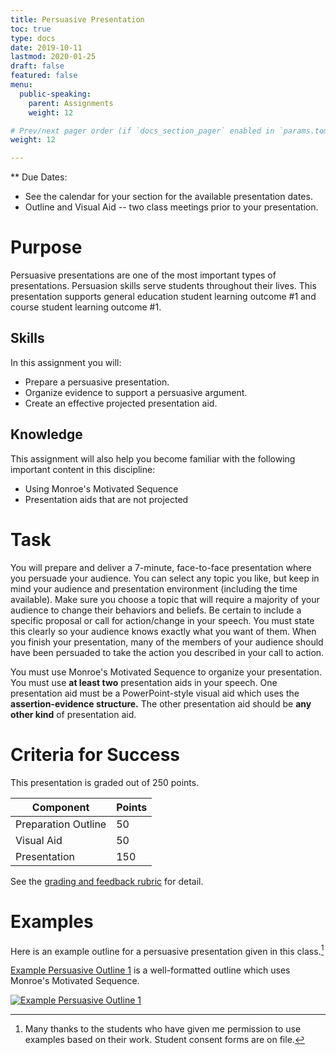 ```yaml
---
title: Persuasive Presentation
toc: true
type: docs
date: 2019-10-11
lastmod: 2020-01-25
draft: false
featured: false
menu:
  public-speaking:
    parent: Assignments
    weight: 12

# Prev/next pager order (if `docs_section_pager` enabled in `params.toml`)
weight: 12

---
```


** Due Dates:

  * See the calendar for your section for the available presentation dates.
  * Outline and Visual Aid -- two class meetings prior to your presentation.

Purpose
=======

Persuasive presentations are one of the most important types of presentations.
Persuasion skills serve students throughout their lives.
This presentation supports general education student learning outcome #1 and course student learning outcome #1.

Skills
------

In this assignment you will:

* Prepare a persuasive presentation.
* Organize evidence to support a persuasive argument.
* Create an effective projected presentation aid.

Knowledge
---------

This assignment will also help you become familiar with the following important content in this discipline:

* Using Monroe's Motivated Sequence
* Presentation aids that are not projected

Task
====

You will prepare and deliver a 7-minute, face-to-face presentation where you persuade your audience.
You can select any topic you like, but keep in mind your audience and presentation environment (including the time available).
Make sure you choose a topic that will require a majority of your audience to change their behaviors and beliefs.
Be certain to include a specific proposal or call for action/change in your speech.
You must state this clearly so your audience knows exactly what you want of them.
When you finish your presentation, many of the members of your audience should have been persuaded to take the action you described in your call to action.

You must use Monroe's Motivated Sequence to organize your presentation.
You must use **at least two** presentation aids in your speech.
One presentation aid must be a PowerPoint-style visual aid which uses the **assertion-evidence structure.**
The other presentation aid should be **any other kind** of presentation aid.

Criteria for Success
====================

This presentation is graded out of 250 points.

Component           | Points
--------------------|-------
Preparation Outline | 50
Visual Aid          | 50
Presentation        | 150

See the [grading and feedback rubric][prepared-rubric] for detail.

[prepared-rubric]: /course/public-speaking/handout/prepared-presentation-rubric.pdf

Examples
========

Here is an example outline for a persuasive presentation given in this class.[^student-permission]

[Example Persuasive Outline 1](/course/public-speaking/assignment/example-monroes-motivated-sequence-outline-1.docx) is a well-formatted outline which uses Monroe's Motivated Sequence.

[![Example Persuasive Outline 1](/img/course/example-monroes-motivated-sequence-outline-1.PNG)](/course/public-speaking/assignment/example-monroes-motivated-sequence-outline-1.docx)

<!-- todo
[![Example Persuasive Outline 2](/images/example-monroes-motivated-sequence-outline-2.PNG)](/resources/example-asynchronous-outline-2.docx)

[Example Persuasive Outline 2](/resources/example-monroes-motivated-sequence-outline-2.docx) does a very good job with using oral citations throughout the presentation. -->

<!-- todo

Here is an example asynchronous presentation that has been prepared using a narrated PowerPoint presentation.

{{< youtube 9oiPG1VIzR4 >}}

-->

<!--
Acknowledgments
===============
-->

[^student-permission]: Many thanks to the students who have given me permission to use examples based on their work. Student consent forms are on file.

<!-- Links -->
[Submitting Presentations by Video]:  /course/public-speaking/assignment/video-submission/

<!-- Previous Versions:

   v#   | Date       | Modifications
  ------|------------|:--------------
  v4.00 | 2020-01-25 | Switched formatting for better transparency
  v3.00 | 2019-10-11 | new grading rubrics
  v2.05 | 2019-08-08 | Changes for Hugo compatibility, integrated and updated rubrics
  v2.04 | 2018-01-16 | moved presentation specific components to standalone assignment
  v2.03 | 2017-10-03 | Added text for choosing a topic
  v2.01 | 2017-09-12 | Added link to preparation outline assignment
  v2.00 | 2017-08-15 | transitioned to star system
  v1.03 | 2017-04-24 | Typos, clarification language, removed audience requirement
  v1.02 |          - | calendar has been moved out of course annex
  v1.01 |          - | repaired presentation video link, minor text fixes
  v1.00 |          - | changes for block 2
  v0.02 |          - | Fixed relative links
  v0.01 |          - | changes for speech 101
  v0.00 |          - | Initial version
-->

